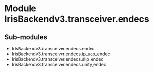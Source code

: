 Module IrisBackendv3.transceiver.endecs
=======================================

Sub-modules
-----------
* IrisBackendv3.transceiver.endecs.endec
* IrisBackendv3.transceiver.endecs.ip_udp_endec
* IrisBackendv3.transceiver.endecs.slip_endec
* IrisBackendv3.transceiver.endecs.unity_endec